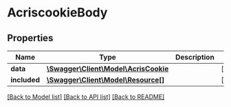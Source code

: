 # AcriscookieBody

## Properties
Name | Type | Description | Notes
------------ | ------------- | ------------- | -------------
**data** | [**\Swagger\Client\Model\AcrisCookie**](AcrisCookie.md) |  | [optional] 
**included** | [**\Swagger\Client\Model\Resource[]**](Resource.md) |  | [optional] 

[[Back to Model list]](../../README.md#documentation-for-models) [[Back to API list]](../../README.md#documentation-for-api-endpoints) [[Back to README]](../../README.md)

